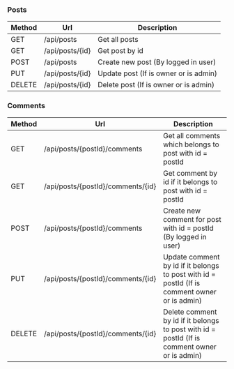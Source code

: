 ### Posts

| Method | Url             | Description                           |
|--------|-----------------|---------------------------------------|
| GET    | /api/posts      | Get all posts                         | 
| GET    | /api/posts/{id} | Get post by id                        | 
| POST   | /api/posts      | Create new post (By logged in user)   |
| PUT    | /api/posts/{id} | Update post (If is owner or is admin) |
| DELETE | /api/posts/{id} | Delete post (If is owner or is admin) |



### Comments

| Method | Url                               | Description                                                                                   |
|--------|-----------------------------------|-----------------------------------------------------------------------------------------------|
| GET    | /api/posts/{postId}/comments      | Get all comments which belongs to post with id = postId                                       | 
| GET    | /api/posts/{postId}/comments/{id} | Get comment by id if it belongs to post with id = postId                                      |
| POST   | /api/posts/{postId}/comments      | Create new comment for post with id = postId (By logged in user)                              |
| PUT    | /api/posts/{postId}/comments/{id} | Update comment by id if it belongs to post with id = postId (If is comment owner or is admin) |
| DELETE | /api/posts/{postId}/comments/{id} | Delete comment by id if it belongs to post with id = postId (If is comment owner or is admin) |